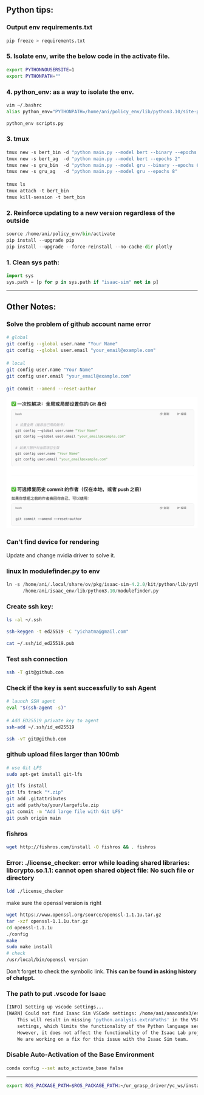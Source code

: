 ## Python tips: 

### Output env requirements.txt
```bash
pip freeze > requirements.txt
```

### 5. Isolate env, write the below code in the activate file.
```bash
export PYTHONNOUSERSITE=1
export PYTHONPATH=""
```

### 4. python_env: as a way to isolate the env.
```bash
vim ~/.bashrc
alias python_env="PYTHONPATH=/home/ani/policy_env/lib/python3.10/site-packages:$PYTHONPATH /home/ani/policy_env/bin/python"
```
```python
python_env scripts.py
```

### 3. tmux
```python
tmux new -s bert_bin -d "python main.py --model bert --binary --epochs 3"
tmux new -s bert_ag  -d "python main.py --model bert --epochs 2"
tmux new -s gru_bin  -d "python main.py --model gru --binary --epochs 6"
tmux new -s gru_ag   -d "python main.py --model gru --epochs 8"

tmux ls
tmux attach -t bert_bin
tmux kill-session -t bert_bin
```

### 2. Reinforce updating to a new version regardless of the outside
```python
source /home/ani/policy_env/bin/activate
pip install --upgrade pip
pip install --upgrade --force-reinstall --no-cache-dir plotly
```

### 1. Clean sys path:
```python
import sys
sys.path = [p for p in sys.path if "isaac-sim" not in p]
```

---

## Other Notes:


### Solve the problem of github account name error

```bash
# global
git config --global user.name "Your Name"
git config --global user.email "your_email@example.com"

# local 
git config user.name "Your Name"
git config user.email "your_email@example.com"

git commit --amend --reset-author
```

![account_error](./images/account_error.png)


### Can't find device for rendering
Update and change nvidia driver to solve it. 


### linux ln modulefinder.py to env
```python
ln -s /home/ani/.local/share/ov/pkg/isaac-sim-4.2.0/kit/python/lib/python3.10/modulefinder.py \
      /home/ani/isaac_env/lib/python3.10/modulefinder.py
```

### Create ssh key:
```sh
ls -al ~/.ssh
```
```sh
ssh-keygen -t ed25519 -C "yichatma@gmail.com"
```
```sh
cat ~/.ssh/id_ed25519.pub
```

### Test ssh connection
```sh
ssh -T git@github.com
```

### Check if the key is sent successfully to ssh Agent
```sh
# launch SSH agent
eval "$(ssh-agent -s)"

# Add ED25519 private key to agent
ssh-add ~/.ssh/id_ed25519
```

```sh
ssh -vT git@github.com
```

### github upload files larger than 100mb
```sh
# use Git LFS
sudo apt-get install git-lfs
```
```sh
git lfs install
git lfs track "*.zip"
git add .gitattributes
git add path/to/your/largefile.zip
git commit -m "Add large file with Git LFS"
git push origin main
```

### fishros
```sh
wget http://fishros.com/install -O fishros && . fishros
```

### Error: ./license_checker: error while loading shared libraries: libcrypto.so.1.1: cannot open shared object file: No such file or directory
 ```sh
ldd ./license_checker
```
make sure the openssl version is right
```sh
wget https://www.openssl.org/source/openssl-1.1.1u.tar.gz
tar -xzf openssl-1.1.1u.tar.gz
cd openssl-1.1.1u
./config
make
sudo make install
# check
/usr/local/bin/openssl version
```
Don't forget to check the symbolic link.
**This can be found in asking history of chatgpt.**


### The path to put .vscode for Isaac
```sh
[INFO] Setting up vscode settings...
[WARN] Could not find Isaac Sim VSCode settings: /home/ani/anaconda3/envs/any_isaac/lib/python3.10/site-packages/isaacsim/.vscode/settings.json.
	This will result in missing 'python.analysis.extraPaths' in the VSCode
	settings, which limits the functionality of the Python language server.
	However, it does not affect the functionality of the Isaac Lab project.
	We are working on a fix for this issue with the Isaac Sim team.
```

### Disable Auto-Activation of the Base Environment
```sh
conda config --set auto_activate_base false
```
----

```sh
export ROS_PACKAGE_PATH=$ROS_PACKAGE_PATH:~/ur_grasp_driver/yc_ws/install/my_ur_driver/share
```

